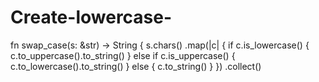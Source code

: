 # Create-lowercase-
fn swap_case(s: &amp;str) -> String {     s.chars()         .map(|c| {             if c.is_lowercase() {                 c.to_uppercase().to_string()             } else if c.is_uppercase() {                 c.to_lowercase().to_string()             } else {                 c.to_string()             }         })         .collect()
